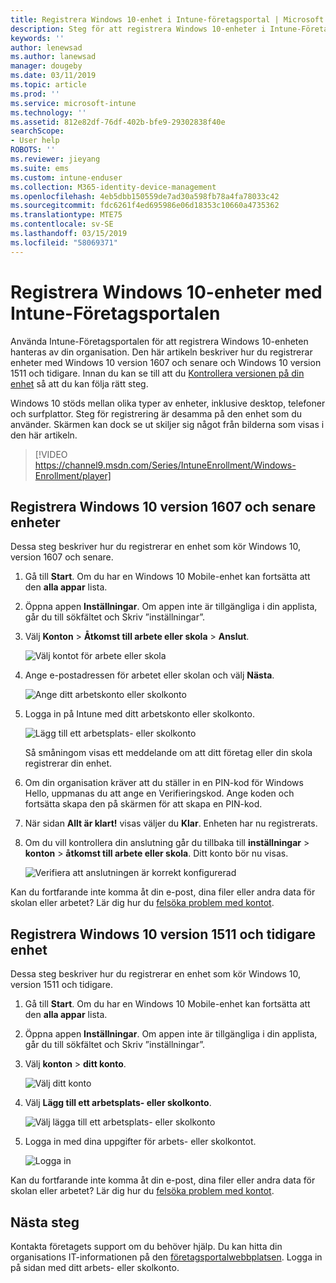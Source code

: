 ```yaml
---
title: Registrera Windows 10-enhet i Intune-företagsportal | Microsoft Docs
description: Steg för att registrera Windows 10-enheter i Intune-Företagsportalen
keywords: ''
author: lenewsad
ms.author: lanewsad
manager: dougeby
ms.date: 03/11/2019
ms.topic: article
ms.prod: ''
ms.service: microsoft-intune
ms.technology: ''
ms.assetid: 812e82df-76df-402b-bfe9-29302838f40e
searchScope:
- User help
ROBOTS: ''
ms.reviewer: jieyang
ms.suite: ems
ms.custom: intune-enduser
ms.collection: M365-identity-device-management
ms.openlocfilehash: 4eb5dbb150559de7ad30a598fb78a4fa78033c42
ms.sourcegitcommit: fdc6261f4ed695986e06d18353c10660a4735362
ms.translationtype: MTE75
ms.contentlocale: sv-SE
ms.lasthandoff: 03/15/2019
ms.locfileid: "58069371"
---
```

# <a name="enroll-windows-10-devices-with-intune-company-portal"></a>Registrera Windows 10-enheter med Intune-Företagsportalen

Använda Intune-Företagsportalen för att registrera Windows 10-enheten hanteras av din organisation. Den här artikeln beskriver hur du registrerar enheter med Windows 10 version 1607 och senare och Windows 10 version 1511 och tidigare. Innan du kan se till att du [Kontrollera versionen på din enhet](windows-enrollment-company-portal.md#find-windows-10-version-number) så att du kan följa rätt steg.  

Windows 10 stöds mellan olika typer av enheter, inklusive desktop, telefoner och surfplattor. Steg för registrering är desamma på den enhet som du använder. Skärmen kan dock se ut skiljer sig något från bilderna som visas i den här artikeln.  

> [!VIDEO https://channel9.msdn.com/Series/IntuneEnrollment/Windows-Enrollment/player]  

## <a name="enroll-windows-10-version-1607-and-later-device"></a>Registrera Windows 10 version 1607 och senare enheter 
Dessa steg beskriver hur du registrerar en enhet som kör Windows 10, version 1607 och senare.  

1. Gå till **Start**. Om du har en Windows 10 Mobile-enhet kan fortsätta att den **alla appar** lista.

2. Öppna appen **Inställningar**. Om appen inte är tillgängliga i din applista, går du till sökfältet och Skriv ”inställningar”.

3. Välj **Konton** > **Åtkomst till arbete eller skola** > **Anslut**.  


    ![Välj kontot för arbete eller skola](./media/w10-enroll-rs1-connect-to-work-or-school.png)  

4. Ange e-postadressen för arbetet eller skolan och välj **Nästa**.  


   ![Ange ditt arbetskonto eller skolkonto](./media/w10-enroll-rs1-set-up-work-or-school-account.png)  

5. Logga in på Intune med ditt arbetskonto eller skolkonto.  


    ![Lägg till ett arbetsplats- eller skolkonto](./media/w10-enroll-rs1-enter-your-credentials.png)  

    Så småningom visas ett meddelande om att ditt företag eller din skola registrerar din enhet.

6. Om din organisation kräver att du ställer in en PIN-kod för Windows Hello, uppmanas du att ange en Verifieringskod. Ange koden och fortsätta skapa den på skärmen för att skapa en PIN-kod.  

7. När sidan **Allt är klart!** visas väljer du **Klar**. Enheten har nu registrerats.  

8. Om du vill kontrollera din anslutning går du tillbaka till **inställningar** > **konton** > **åtkomst till arbete eller skola**.  Ditt konto bör nu visas.  


    ![Verifiera att anslutningen är korrekt konfigurerad](./media/w10-enroll-rs1-validate-successful-enrollment.png)  

Kan du fortfarande inte komma åt din e-post, dina filer eller andra data för skolan eller arbetet? Lär dig hur du [felsöka problem med kontot](troubleshoot-your-windows-10-device-windows.md#troubleshooting-steps-to-follow-if-you-see-access-work-or-school).  

## <a name="enroll-windows-10-version-1511-and-earlier-device"></a>Registrera Windows 10 version 1511 och tidigare enhet  
Dessa steg beskriver hur du registrerar en enhet som kör Windows 10, version 1511 och tidigare.  

1. Gå till **Start**. Om du har en Windows 10 Mobile-enhet kan fortsätta att den **alla appar** lista.

2. Öppna appen **Inställningar**. Om appen inte är tillgängliga i din applista, går du till sökfältet och Skriv ”inställningar”.

3. Välj **konton** > **ditt konto**.  


    ![Välj ditt konto](./media/W10-enroll-2-accounts-your-account.png)  

5. Välj **Lägg till ett arbetsplats- eller skolkonto**.  


    ![Välj lägga till ett arbetsplats- eller skolkonto](./media/w10-enroll-3-add-work-school-acct.png)  

6. Logga in med dina uppgifter för arbets- eller skolkontot.  


    ![Logga in](./media/W10-enroll-4-sign-in.png)  

Kan du fortfarande inte komma åt din e-post, dina filer eller andra data för skolan eller arbetet? Lär dig hur du [felsöka problem med kontot](troubleshoot-your-windows-10-device-windows.md#troubleshooting-steps-to-follow-if-you-see-your-account).   

## <a name="next-steps"></a>Nästa steg  

Kontakta företagets support om du behöver hjälp. Du kan hitta din organisations IT-informationen på den [företagsportalwebbplatsen](https://go.microsoft.com/fwlink/?linkid=2010980). Logga in på sidan med ditt arbets- eller skolkonto.  

 


